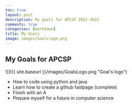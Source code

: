 ```yaml
---
toc: true
layout: post
description: My goals for APCSP 2022-2023
comments: true
categories: [markdown]
title: My Goals
image: images/Goalslogo.png
---
```

## My Goals for APCSP

![]({{ site.baseurl }}/images/GoalsLogo.png "Goal's logo")

- How to code using python and java
- Learn how to create a github fastpage (complete)
- Finish with an A
- Prepare myself for a future in computer science